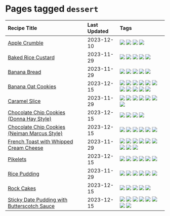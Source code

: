 # Pages tagged `dessert`

|Recipe Title|Last Updated|Tags
|:---|:---|:---|
|[Apple Crumble](../recipes/applecrumble.md)|2023-12-10|[![](https://img.shields.io/badge/tag-dessert-062ab)](../tags/dessert.md) [![](https://img.shields.io/badge/tag-stovetop-517a72)](../tags/stovetop.md) [![](https://img.shields.io/badge/tag-vegan-e5c1d4)](../tags/vegan.md) [![](https://img.shields.io/badge/tag-vegetarian-10cdd6)](../tags/vegetarian.md)|
|[Baked Rice Custard](../recipes/bakedricecustard.md)|2023-11-29|[![](https://img.shields.io/badge/tag-baked-1754e4)](../tags/baked.md) [![](https://img.shields.io/badge/tag-dairy-208450)](../tags/dairy.md) [![](https://img.shields.io/badge/tag-dessert-062ab)](../tags/dessert.md) [![](https://img.shields.io/badge/tag-rice-e4f90)](../tags/rice.md) [![](https://img.shields.io/badge/tag-vegetarian-10cdd6)](../tags/vegetarian.md)|
|[Banana Bread](../recipes/bananabread.md)|2023-11-29|[![](https://img.shields.io/badge/tag-baked-1754e4)](../tags/baked.md) [![](https://img.shields.io/badge/tag-dessert-062ab)](../tags/dessert.md) [![](https://img.shields.io/badge/tag-snack-13fda6)](../tags/snack.md) [![](https://img.shields.io/badge/tag-vegan-e5c1d4)](../tags/vegan.md) [![](https://img.shields.io/badge/tag-vegetarian-10cdd6)](../tags/vegetarian.md)|
|[Banana Oat Cookies](../recipes/bananaoatcookies.md)|2023-12-15|[![](https://img.shields.io/badge/tag-baked-1754e4)](../tags/baked.md) [![](https://img.shields.io/badge/tag-breakfast-9fef19)](../tags/breakfast.md) [![](https://img.shields.io/badge/tag-chocolate-d4602a)](../tags/chocolate.md) [![](https://img.shields.io/badge/tag-coffee-427cd)](../tags/coffee.md) [![](https://img.shields.io/badge/tag-dessert-062ab)](../tags/dessert.md) [![](https://img.shields.io/badge/tag-easy-d5a11)](../tags/easy.md) [![](https://img.shields.io/badge/tag-great-6d71)](../tags/great.md) [![](https://img.shields.io/badge/tag-healthy-32613c)](../tags/healthy.md) [![](https://img.shields.io/badge/tag-snack-13fda6)](../tags/snack.md) [![](https://img.shields.io/badge/tag-vegan-e5c1d4)](../tags/vegan.md) [![](https://img.shields.io/badge/tag-vegetarian-10cdd6)](../tags/vegetarian.md)|
|[Caramel Slice](../recipes/caramelslice.md)|2023-11-29|[![](https://img.shields.io/badge/tag-amazing-659a8f)](../tags/amazing.md) [![](https://img.shields.io/badge/tag-baked-1754e4)](../tags/baked.md) [![](https://img.shields.io/badge/tag-chocolate-d4602a)](../tags/chocolate.md) [![](https://img.shields.io/badge/tag-dairy-208450)](../tags/dairy.md) [![](https://img.shields.io/badge/tag-dessert-062ab)](../tags/dessert.md) [![](https://img.shields.io/badge/tag-long_prep_time-6984a1)](../tags/long_prep_time.md) [![](https://img.shields.io/badge/tag-vegetarian-10cdd6)](../tags/vegetarian.md)|
|[Chocolate Chip Cookies (Donna Hay Style)](../recipes/chocolatechipcookiesdonnahay.md)|2023-12-15|[![](https://img.shields.io/badge/tag-baked-1754e4)](../tags/baked.md) [![](https://img.shields.io/badge/tag-chocolate-d4602a)](../tags/chocolate.md) [![](https://img.shields.io/badge/tag-dairy-208450)](../tags/dairy.md) [![](https://img.shields.io/badge/tag-dessert-062ab)](../tags/dessert.md)|
|[Chocolate Chip Cookies (Neiman Marcus Style)](../recipes/chocolatechipcookiesneimanmarcus.md)|2023-12-15|[![](https://img.shields.io/badge/tag-amazing-659a8f)](../tags/amazing.md) [![](https://img.shields.io/badge/tag-baked-1754e4)](../tags/baked.md) [![](https://img.shields.io/badge/tag-chocolate-d4602a)](../tags/chocolate.md) [![](https://img.shields.io/badge/tag-coffee-427cd)](../tags/coffee.md) [![](https://img.shields.io/badge/tag-dairy-208450)](../tags/dairy.md) [![](https://img.shields.io/badge/tag-dessert-062ab)](../tags/dessert.md)|
|[French Toast with Whipped Cream Cheese](../recipes/frenchtoastwhippedcreamcheese.md)|2023-11-29|[![](https://img.shields.io/badge/tag-amazing-659a8f)](../tags/amazing.md) [![](https://img.shields.io/badge/tag-breakfast-9fef19)](../tags/breakfast.md) [![](https://img.shields.io/badge/tag-dairy-208450)](../tags/dairy.md) [![](https://img.shields.io/badge/tag-dessert-062ab)](../tags/dessert.md) [![](https://img.shields.io/badge/tag-fried-da139a)](../tags/fried.md) [![](https://img.shields.io/badge/tag-large_quantity-3a4f8e)](../tags/large_quantity.md) [![](https://img.shields.io/badge/tag-messy-bb15fd)](../tags/messy.md) [![](https://img.shields.io/badge/tag-mine-9acea8)](../tags/mine.md) [![](https://img.shields.io/badge/tag-vegetarian-10cdd6)](../tags/vegetarian.md)|
|[Pikelets](../recipes/pikelets.md)|2023-12-15|[![](https://img.shields.io/badge/tag-breakfast-9fef19)](../tags/breakfast.md) [![](https://img.shields.io/badge/tag-dairy-208450)](../tags/dairy.md) [![](https://img.shields.io/badge/tag-dessert-062ab)](../tags/dessert.md) [![](https://img.shields.io/badge/tag-family-ab4f55)](../tags/family.md) [![](https://img.shields.io/badge/tag-fried-da139a)](../tags/fried.md) [![](https://img.shields.io/badge/tag-vegetarian-10cdd6)](../tags/vegetarian.md)|
|[Rice Pudding](../recipes/ricepudding.md)|2023-11-29|[![](https://img.shields.io/badge/tag-dairy-208450)](../tags/dairy.md) [![](https://img.shields.io/badge/tag-dessert-062ab)](../tags/dessert.md) [![](https://img.shields.io/badge/tag-easy-d5a11)](../tags/easy.md) [![](https://img.shields.io/badge/tag-rice-e4f90)](../tags/rice.md) [![](https://img.shields.io/badge/tag-rice_cooker-eac1b9)](../tags/rice_cooker.md) [![](https://img.shields.io/badge/tag-vegetarian-10cdd6)](../tags/vegetarian.md)|
|[Rock Cakes](../recipes/rockcakes.md)|2023-12-15|[![](https://img.shields.io/badge/tag-baked-1754e4)](../tags/baked.md) [![](https://img.shields.io/badge/tag-dairy-208450)](../tags/dairy.md) [![](https://img.shields.io/badge/tag-dessert-062ab)](../tags/dessert.md) [![](https://img.shields.io/badge/tag-family-ab4f55)](../tags/family.md) [![](https://img.shields.io/badge/tag-vegetarian-10cdd6)](../tags/vegetarian.md)|
|[Sticky Date Pudding with Butterscotch Sauce](../recipes/stickydatepuddingwithbutterscotchsauce.md)|2023-12-15|[![](https://img.shields.io/badge/tag-amazing-659a8f)](../tags/amazing.md) [![](https://img.shields.io/badge/tag-baked-1754e4)](../tags/baked.md) [![](https://img.shields.io/badge/tag-british-fda5ff)](../tags/british.md) [![](https://img.shields.io/badge/tag-coffee-427cd)](../tags/coffee.md) [![](https://img.shields.io/badge/tag-dairy-208450)](../tags/dairy.md) [![](https://img.shields.io/badge/tag-dessert-062ab)](../tags/dessert.md) [![](https://img.shields.io/badge/tag-stovetop-517a72)](../tags/stovetop.md) [![](https://img.shields.io/badge/tag-vegetarian-10cdd6)](../tags/vegetarian.md)|